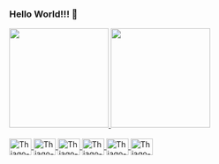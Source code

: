 ### Hello World!!! 👋

<!--
**thiago-m/thiago-m** is a ✨ _special_ ✨ repository because its `README.md` (this file) appears on your GitHub profile.

Here are some ideas to get you started:

- 🔭 I’m currently working on ...
- 🌱 I’m currently learning ...
- 👯 I’m looking to collaborate on ...
- 🤔 I’m looking for help with ...
- 💬 Ask me about ...
- 📫 How to reach me: ...
- 😄 Pronouns: ...
- ⚡ Fun fact: ...
-->

<div>
  <a href="https://github.com/thiago-m">
  <img height="180em" src="https://github-readme-stats.vercel.app/api?username=thiago-m&show_icons=true&theme=radical&count_private=true&include_all_commits=false" />
  <img height="180em" src="https://github-readme-stats.vercel.app/api/top-langs?username=thiago-m&layout=compact&langs_count=168&theme=radical&count_private=true" />
</div>

<div style="display:inline_block"> 
  <br/>
  <img align="center" alt="Thiago-js" height="30" width="40" src="https://cdn.jsdelivr.net/gh/devicons/devicon/icons/javascript/javascript-plain.svg" />  
  <img  align="center" alt="Thiago-ts" height="30" width="40"  src="https://cdn.jsdelivr.net/gh/devicons/devicon/icons/typescript/typescript-original.svg" />
  <img align="center" alt="Thiago-vue" height="30" width="40" src="https://cdn.jsdelivr.net/gh/devicons/devicon/icons/vuejs/vuejs-original.svg" />
  <img align="center" alt="Thiago-html" height="30" width="40" src="https://cdn.jsdelivr.net/gh/devicons/devicon/icons/html5/html5-original.svg" />
  <img align="center" alt="Thiago-css" height="30" width="40" src="https://cdn.jsdelivr.net/gh/devicons/devicon/icons/css3/css3-original.svg" />
  <img align="center" alt="Thiago-aws" height="30" width="40" src="https://cdn.jsdelivr.net/gh/devicons/devicon/icons/amazonwebservices/amazonwebservices-original.svg" />   
</div>
  
<!-- ![Snake animation](https://github.com/thiago-m/thiago-m/blob/output/github-contribution-grid-snake.svg) -->
  

